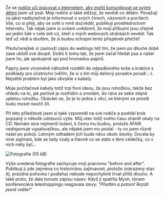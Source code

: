 <!-- dcterms:identifier = riderweblog#23 -->
<!-- dcterms:title = Rozdíl jasně vidíte! -->
<!-- np9:categoryId = 2 -->
<!-- x4w:category = Lidé a jiná zvěř -->
<!-- np9:authorId = 1 -->
<!-- np9:authorEmail = michal.valasek@altairis.cz -->
<!-- dcterms:creator = Michal Altair Valášek -->
<!-- dcterms:created = 2003-03-09T03:12:39+01:00 -->
<!-- dcterms:dateAccepted = 2003-03-09T03:12:39+01:00 -->

Že se [rodiče učí pracovat s Internetem, aby mohli komunikovat se svými dětmi](http://weblog.rider.cz/ShowRecord.aspx?day=20030216) jsem už psal. Moji rodiče si také stěžují, že nevědí co dělám. Považuji za jaksi nadbytečné je informovat o svých činech, názorech a pocitech. Vše, co si přeji, aby se svět o mně dozvěděl, publikuji prostřednictvím Internetu. Tak nějak jsem si ovšem uvědomil, že moji příbuzní jsou zřejmě asi jediní lidé v celé dot-cz, kteří o mých webových stránkách nevědí. Tak teď už vědí a doufám, že si budou schopni tento příspěvek přečíst!

Předvčerejšek si zaslouží zápis do weblogu též tím, že jsem po dlouhé době zase uklidil své doupě. Došlo k tomu tak, že jsem začal hledat psa a našel jsem ho, jak spokojeně spí pod hromadou papírů.

Papíry jsem víceméně náhodně rozdělil do odpadkového koše a krabice s podklady pro účetnictví (věřím, že si s tím můj daňový poradce poradí ;-). Největší problém byl jako obvykle s kabely.

Moje počítačové kabely totiž trpí fixní ideou, že jsou rohožkou, takže bez ohledu na to, jak pečlivě je roztřídím a smotám, do rána ze sebe stejně upletou rohožku. Obávám se, že je to jedna z věcí, se kterými se prostě budu muset naučit žít.

Při této příležitosti jsem si také vzpomněl na své rodiče a podnikl krok popsaný o několik odstavců výše. Můj otec totiž svého času sháněl obaly na CD. Nemám sice nejmenší tušení, k čemu mu budou, protože AFAIK nedisponuje vypalovačkou, ale nějaké jsem mu poslal - ty co jsem různě našel po pokoji. Letmým odhadem jich bude něco okolo stovky. Docela by mne zajímalo, kde se tady vzaly a hlavně co se stalo s těmi cédéčky, co v nich měly být...

![Fotografie (55 kB)](https://www.cdn.altairis.cz/Blog/before_after.jpg)

Výše uvedená fotografie zachycuje moji pracovnu "before and after". Publikuji ji zde zejména co historickou zajímavost, protože zobrazený stav (tj. prázdná pohovka i podlaha) nebude nepochybně trvat příliš dlouho. A také proto, že dala tomuto zápisu název. Když ji spatřila Mysh, tónem konferenciéra teleshoppingu reagovala slovy: *"Předtím a potom! Rozdíl jasně vidíte!"*